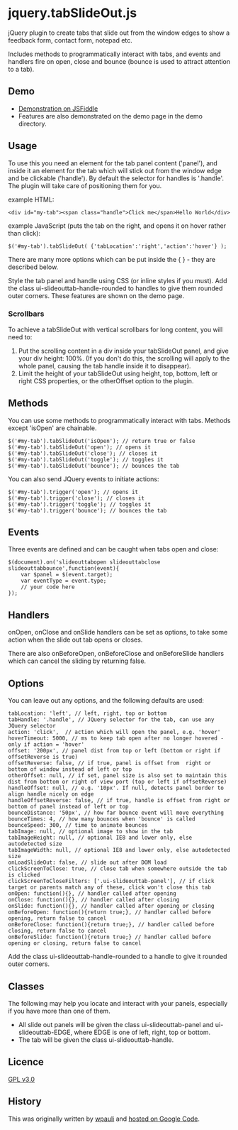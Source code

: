 jquery.tabSlideOut.js
=====================

jQuery plugin to create tabs that slide out from the window edges to show a feedback form, contact form, notepad etc.

Includes methods to programmatically interact with tabs, and events and handlers fire on open, close and bounce (bounce
is used to attract attention to a tab).

Demo
----
 *  [Demonstration on JSFiddle](http://jsfiddle.net/6kvus71q/27/)
 *  Features are also demonstrated on the demo page in the demo directory.


Usage
-----

To use this you need an element for the tab panel content ('panel'), and inside it an element for the 
tab which will stick out from the window edge and be clickable ('handle'). By default the selector 
for handles is '.handle'. The plugin will take care of positioning them for you.

example HTML:
	
	<div id="my-tab"><span class="handle">Click me</span>Hello World</div>

example JavaScript (puts the tab on the right, and opens it on hover rather than click):
	
    $('#my-tab').tabSlideOut( {'tabLocation':'right','action':'hover'} );

There are many more options which can be put inside the { } - they are described below.	

Style the tab panel and handle using CSS (or inline styles if you must). Add the class ui-slideouttab-handle-rounded 
to handles to give them rounded outer corners. These features are shown on the demo page.

### Scrollbars
To achieve a tabSlideOut with vertical scrollbars for long content, you will need to:
1. Put the scrolling content in a div inside your tabSlideOut panel, and give your div height: 100%. (If you don't do this, the scrolling will apply to the whole panel, causing the tab handle inside it to disappear).
1. Limit the height of your tabSlideOut using height, top, bottom, left or right CSS properties, or the otherOffset option to the plugin.

Methods
------

You can use some methods to programmatically interact with tabs. Methods except 'isOpen' are chainable.

	$('#my-tab').tabSlideOut('isOpen'); // return true or false
	$('#my-tab').tabSlideOut('open'); // opens it
	$('#my-tab').tabSlideOut('close'); // closes it
	$('#my-tab').tabSlideOut('toggle'); // toggles it
	$('#my-tab').tabSlideOut('bounce'); // bounces the tab
		
You can also send JQuery events to initiate actions:
	
	$('#my-tab').trigger('open'); // opens it
    $('#my-tab').trigger('close'); // closes it
    $('#my-tab').trigger('toggle'); // toggles it
    $('#my-tab').trigger('bounce'); // bounces the tab

Events
------

Three events are defined and can be caught when tabs open and close:

    $(document).on('slideouttabopen slideouttabclose slideouttabbounce',function(event){
        var $panel = $(event.target);
        var eventType = event.type;
        // your code here
    });
	
Handlers
--------

onOpen, onClose and onSlide handlers can be set as options, to take some action when the slide out tab opens or closes.

There are also onBeforeOpen, onBeforeClose and onBeforeSlide handlers which can cancel the sliding by returning false.


Options
-------

You can leave out any options, and the following defaults are used:

	tabLocation: 'left', // left, right, top or bottom
	tabHandle: '.handle', // JQuery selector for the tab, can use any JQuery selector
	action: 'click',  // action which will open the panel, e.g. 'hover'
	hoverTimeout: 5000, // ms to keep tab open after no longer hovered - only if action = 'hover'
	offset: '200px', // panel dist from top or left (bottom or right if offsetReverse is true)
	offsetReverse: false, // if true, panel is offset from  right or bottom of window instead of left or top
	otherOffset: null, // if set, panel size is also set to maintain this dist from bottom or right of view port (top or left if offsetReverse)
	handleOffset: null, // e.g. '10px'. If null, detects panel border to align handle nicely on edge
	handleOffsetReverse: false, // if true, handle is offset from right or bottom of panel instead of left or top
	bounceDistance: '50px', // how far bounce event will move everything
	bounceTimes: 4, // how many bounces when 'bounce' is called
	bounceSpeed: 300, // time to animate bounces
	tabImage: null, // optional image to show in the tab
	tabImageHeight: null, // optional IE8 and lower only, else autodetected size
	tabImageWidth: null, // optional IE8 and lower only, else autodetected size
	onLoadSlideOut: false, // slide out after DOM load
	clickScreenToClose: true, // close tab when somewhere outside the tab is clicked
	clickScreenToCloseFilters: ['.ui-slideouttab-panel'], // if click target or parents match any of these, click won't close this tab
	onOpen: function(){}, // handler called after opening
	onClose: function(){}, // handler called after closing
	onSlide: function(){}, // handler called after opening or closing
	onBeforeOpen: function(){return true;}, // handler called before opening, return false to cancel
	onBeforeClose: function(){return true;}, // handler called before closing, return false to cancel
	onBeforeSlide: function(){return true;} // handler called before opening or closing, return false to cancel

Add the class ui-slideouttab-handle-rounded to a handle to give it rounded outer corners.

Classes
------- 

The following may help you locate and interact with your panels, especially if you have more than one of them.

* All slide out panels will be given the class ui-slideouttab-panel and ui-slideouttab-EDGE, where EDGE is one of left, right, top or bottom.
* The tab will be given the class ui-slideouttab-handle.
	
Licence
-------

[GPL v3.0](http://www.gnu.org/licenses/gpl.html)

History
-------

This was originally written by [wpauli](http://wpaoli.building58.com/) and [hosted on Google Code](http://code.google.com/p/tab-slide-out/).
